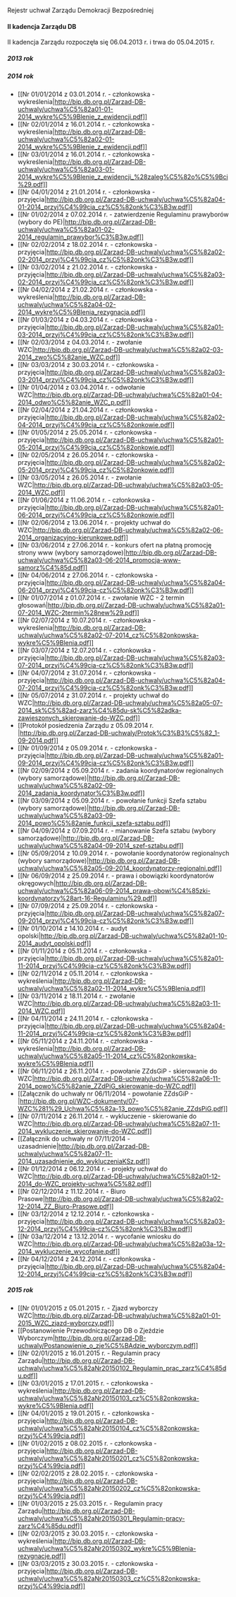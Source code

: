 Rejestr uchwał Zarządu Demokracji Bezpośredniej 

#### II kadencja Zarządu DB

II kadencja Zarządu rozpoczęła się 06.04.2013 r. i trwa do 05.04.2015 r.

##### 2013 rok

##### 2014 rok

* [[Nr 01/01/2014 z 03.01.2014 r. - członkowska - wykreślenia|http://bip.db.org.pl/Zarzad-DB-uchwaly/uchwa%C5%82a01-01-2014_wykre%C5%9Blenie_z_ewidencji.pdf]]
* [[Nr 02/01/2014 z 16.01.2014 r. - członkowska - wykreślenia|http://bip.db.org.pl/Zarzad-DB-uchwaly/uchwa%C5%82a02-01-2014_wykre%C5%9Blenie_z_ewidencji.pdf]]
* [[Nr 03/01/2014 z 16.01.2014 r. - członkowska - wykreślenia|http://bip.db.org.pl/Zarzad-DB-uchwaly/uchwa%C5%82a03-01-2014_wykre%C5%9Blenie_z_ewidencji_%28zaleg%C5%82o%C5%9Bci%29.pdf]]
* [[Nr 04/01/2014 z 21.01.2014 r. - członkowska - przyjęcia|http://bip.db.org.pl/Zarzad-DB-uchwaly/uchwa%C5%82a04-01-2014_przyj%C4%99cia_cz%C5%82onk%C3%B3w.pdf]]
* [[Nr 01/02/2014 z 07.02.2014 r. - zatwierdzenie Regulaminu prawyborów (wybory do PE)|http://bip.db.org.pl/Zarzad-DB-uchwaly/uchwa%C5%82a01-02-2014_regulamin_prawybor%C3%B3w.pdf]]
* [[Nr 02/02/2014 z 18.02.2014 r. - członkowska - przyjęcia|http://bip.db.org.pl/Zarzad-DB-uchwaly/uchwa%C5%82a02-02-2014_przyj%C4%99cia_cz%C5%82onk%C3%B3w.pdf]]
* [[Nr 03/02/2014 z 21.02.2014 r. - członkowska - przyjęcia|http://bip.db.org.pl/Zarzad-DB-uchwaly/uchwa%C5%82a03-02-2014_przyj%C4%99cia_cz%C5%82onk%C3%B3w.pdf]]
* [[Nr 04/02/2014 z 21.02.2014 r. - członkowska - wykreślenia|http://bip.db.org.pl/Zarzad-DB-uchwaly/uchwa%C5%82a04-02-2014_wykre%C5%9Blenia_rezygnacja.pdf]]
* [[Nr 01/03/2014 z 04.03.2014 r. - członkowska - przyjęcia|http://bip.db.org.pl/Zarzad-DB-uchwaly/uchwa%C5%82a01-03-2014_przyj%C4%99cia_cz%C5%82onk%C3%B3w.pdf]]
* [[Nr 02/03/2014 z 04.03.2014 r. - zwołanie WZC|http://bip.db.org.pl/Zarzad-DB-uchwaly/uchwa%C5%82a02-03-2014_zwo%C5%82anie_WZC.pdf]]
* [[Nr 03/03/2014 z 30.03.2014 r. - członkowska - przyjęcia|http://bip.db.org.pl/Zarzad-DB-uchwaly/uchwa%C5%82a03-03-2014_przyj%C4%99cia_cz%C5%82onk%C3%B3w.pdf]]
* [[Nr 01/04/2014 z 03.04.2014 r. - odwołanie WZC|http://bip.db.org.pl/Zarzad-DB-uchwaly/uchwa%C5%82a01-04-2014_odwo%C5%82anie_WZC_p.pdf]]
* [[Nr 02/04/2014 z 21.04.2014 r. - członkowska - przyjęcia|http://bip.db.org.pl/Zarzad-DB-uchwaly/uchwa%C5%82a02-04-2014_przyj%C4%99cia_cz%C5%82onkowie.pdf]]
* [[Nr 01/05/2014 z 25.05.2014 r. - członkowska - przyjęcia|http://bip.db.org.pl/Zarzad-DB-uchwaly/uchwa%C5%82a01-05-2014_przyj%C4%99cia_cz%C5%82onkowie.pdf]]
* [[Nr 02/05/2014 z 26.05.2014 r. - członkowska - przyjęcia|http://bip.db.org.pl/Zarzad-DB-uchwaly/uchwa%C5%82a02-05-2014_przyj%C4%99cia_cz%C5%82onkowie.pdf]]
* [[Nr 03/05/2014 z 26.05.2014 r. - zwołanie WZC|http://bip.db.org.pl/Zarzad-DB-uchwaly/uchwa%C5%82a03-05-2014_WZC.pdf]]
* [[Nr 01/06/2014 z 11.06.2014 r. - członkowska - przyjęcia|http://bip.db.org.pl/Zarzad-DB-uchwaly/uchwa%C5%82a01-06-2014_przyj%C4%99cia_cz%C5%82onkowie.pdf]]
* [[Nr 02/06/2014 z 13.06.2014 r. - projekty uchwał do WZC|http://bip.db.org.pl/Zarzad-DB-uchwaly/uchwa%C5%82a02-06-2014_organizacyjno-kierunkowe.pdf]]
* [[Nr 03/06/2014 z 27.06.2014 r. - konkurs ofert na płatną promocję strony www (wybory samorządowe)|http://bip.db.org.pl/Zarzad-DB-uchwaly/uchwa%C5%82a03-06-2014_promocja-www-samorz%C4%85d.pdf]]
* [[Nr 04/06/2014 z 27.06.2014 r. - członkowska - przyjęcia|http://bip.db.org.pl/Zarzad-DB-uchwaly/uchwa%C5%82a04-06-2014_przyj%C4%99cia-cz%C5%82onk%C3%B3w.pdf]]
* [[Nr 01/07/2014 z 01.07.2014 r. - zwołanie WZC - 2 termin głosowań|http://bip.db.org.pl/Zarzad-DB-uchwaly/uchwa%C5%82a01-07-2014_WZC-2termin%28new%29.pdf]]
* [[Nr 02/07/2014 z 10.07.2014 r. - członkowska - wykreślenia|http://bip.db.org.pl/Zarzad-DB-uchwaly/uchwa%C5%82a02-07-2014_cz%C5%82onkowska-wykre%C5%9Blenia.pdf]]
* [[Nr 03/07/2014 z 12.07.2014 r. - członkowska - przyjęcia|http://bip.db.org.pl/Zarzad-DB-uchwaly/uchwa%C5%82a03-07-2014_przyj%C4%99cia-cz%C5%82onk%C3%B3w.pdf]]
* [[Nr 04/07/2014 z 31.07.2014 r. - członkowska - przyjęcia|http://bip.db.org.pl/Zarzad-DB-uchwaly/uchwa%C5%82a04-07-2014_przyj%C4%99cia-cz%C5%82onk%C3%B3w.pdf]]
* [[Nr 05/07/2014 z 31.07.2014 r. - projekty uchwał do WZC|http://bip.db.org.pl/Zarzad-DB-uchwaly/uchwa%C5%82a05-07-2014_sk%C5%82ad-zarz%C4%85du-sk%C5%82adka-zawieszonych_skierowanie-do-WZC.pdf]]
* [[Protokół posiedzenia Zarządu z 05.09.2014 r. |http://bip.db.org.pl/Zarzad-DB-uchwaly/Protok%C3%B3%C5%82_1-09-2014.pdf]]
* [[Nr 01/09/2014 z 05.09.2014 r. - członkowska - przyjęcia|http://bip.db.org.pl/Zarzad-DB-uchwaly/uchwa%C5%82a01-09-2014_przyj%C4%99cia-cz%C5%82onk%C3%B3w.pdf]]
* [[Nr 02/09/2014 z 05.09.2014 r. - zadania koordynatorów regionalnych (wybory samorządowe)|http://bip.db.org.pl/Zarzad-DB-uchwaly/uchwa%C5%82a02-09-2014_zadania_koordynator%C3%B3w.pdf]]
* [[Nr 03/09/2014 z 05.09.2014 r. - powołanie funkcji Szefa sztabu (wybory samorządowe)|http://bip.db.org.pl/Zarzad-DB-uchwaly/uchwa%C5%82a03-09-2014_powo%C5%82anie_funkcji_szefa-sztabu.pdf]]
* [[Nr 04/09/2014 z 07.09.2014 r. - mianowanie Szefa sztabu (wybory samorządowe)|http://bip.db.org.pl/Zarzad-DB-uchwaly/uchwa%C5%82a04-09-2014_szef-sztabu.pdf]]
* [[Nr 05/09/2014 z 10.09.2014 r. - powołanie koordynatorów regionalnych (wybory samorządowe)|http://bip.db.org.pl/Zarzad-DB-uchwaly/uchwa%C5%82a05-09-2014_koordynatorzy-regionalni.pdf]]
* [[Nr 06/09/2014 z 25.09.2014 r. - prawa i obowiązki koordynatorów okręgowych|http://bip.db.org.pl/Zarzad-DB-uchwaly/uchwa%C5%82a06-09-2014_prawa-obowi%C4%85zki-koordynatorzy%28art-16-Regulaminu%29.pdf]]
* [[Nr 07/09/2014 z 25.09.2014 r. - członkowska - przyjęcia|http://bip.db.org.pl/Zarzad-DB-uchwaly/uchwa%C5%82a07-09-2014_przyj%C4%99cia-cz%C5%82onk%C3%B3w.pdf]]
* [[Nr 01/10/2014 z 14.10.2014 r. - audyt opolski|http://bip.db.org.pl/Zarzad-DB-uchwaly/uchwa%C5%82a01-10-2014_audyt_opolski.pdf]]
* [[Nr 01/11/2014 z 05.11.2014 r. - członkowska - przyjęcia|http://bip.db.org.pl/Zarzad-DB-uchwaly/uchwa%C5%82a01-11-2014_przyj%C4%99cia-cz%C5%82onk%C3%B3w.pdf]]
* [[Nr 02/11/2014 z 05.11.2014 r. - członkowska - wykreślenia|http://bip.db.org.pl/Zarzad-DB-uchwaly/uchwa%C5%82a02-11-2014_wykre%C5%9Blenia.pdf]]
* [[Nr 03/11/2014 z 18.11.2014 r. - zwołanie WZC|http://bip.db.org.pl/Zarzad-DB-uchwaly/uchwa%C5%82a03-11-2014_WZC.pdf]]
* [[Nr 04/11/2014 z 24.11.2014 r. - członkowska - przyjęcia|http://bip.db.org.pl/Zarzad-DB-uchwaly/uchwa%C5%82a04-11-2014_przyj%C4%99cia-cz%C5%82onk%C3%B3w.pdf]]
* [[Nr 05/11/2014 z 24.11.2014 r. - członkowska - wykreślenia|http://bip.db.org.pl/Zarzad-DB-uchwaly/uchwa%C5%82a05-11-2014_cz%C5%82onkowska-wykre%C5%9Blenia.pdf]]
* [[Nr 06/11/2014 z 26.11.2014 r. - powołanie ZZdsGiP - skierowanie do WZC|http://bip.db.org.pl/Zarzad-DB-uchwaly/uchwa%C5%82a06-11-2014_powo%C5%82anie_ZZdPiG_skierowanie-do-WZC.pdf]]
* [[Załącznik do uchwały nr 06/11/2014 - powołanie ZZdsGiP - |http://bip.db.org.pl/WZC-dokumenty/07-WZC%281%29_Uchwa%C5%82a-13_powo%C5%82anie_ZZdsPiG.pdf]]
* [[Nr 07/11/2014 z 26.11.2014 r. - wykluczenie - skierowanie do WZC|http://bip.db.org.pl/Zarzad-DB-uchwaly/uchwa%C5%82a07-11-2014_wykluczenie_skierowanie-do-WZC.pdf]]
* [[Załącznik do uchwały nr 07/11/2014 - uzasadnienie|http://bip.db.org.pl/Zarzad-DB-uchwaly/uchwa%C5%82a07-11-2014_uzasadnienie_do_wykluczeniaKSz.pdf]]
* [[Nr 01/12/2014 z 06.12.2014 r. - projekty uchwał do WZC|http://bip.db.org.pl/Zarzad-DB-uchwaly/uchwa%C5%82a01-12-2014_do-WZC_projekty-uchwa%C5%82.pdf]]
* [[Nr 02/12/2014 z 11.12.2014 r. - Biuro Prasowe|http://bip.db.org.pl/Zarzad-DB-uchwaly/uchwa%C5%82a02-12-2014_ZZ_Biuro-Prasowe.pdf]]
* [[Nr 03/12/2014 z 12.12.2014 r. - członkowska - przyjęcia|http://bip.db.org.pl/Zarzad-DB-uchwaly/uchwa%C5%82a03-12-2014_przyj%C4%99cia-cz%C5%82onk%C3%B3w.pdf]]
* [[Nr 03a/12/2014 z 13.12.2014 r. - wycofanie wniosku do WZC|http://bip.db.org.pl/Zarzad-DB-uchwaly/uchwa%C5%82a03a-12-2014_wykluczenie_wycofanie.pdf]]
* [[Nr 04/12/2014 z 24.12.2014 r. - członkowska - przyjęcia|http://bip.db.org.pl/Zarzad-DB-uchwaly/uchwa%C5%82a04-12-2014_przyj%C4%99cia-cz%C5%82onk%C3%B3w.pdf]]

##### 2015 rok

* [[Nr 01/01/2015 z 05.01.2015 r. - Zjazd wyborczy WZC|http://bip.db.org.pl/Zarzad-DB-uchwaly/uchwa%C5%82a01-01-2015_WZC_zjazd-wyborczy.pdf]]
* [[Postanowienie Przewodniczącego DB o Zjeździe Wyborczym|http://bip.db.org.pl/Zarzad-DB-uchwaly/Postanowienie_o_zje%C5%BAdzie_wyborczym.pdf]]
* [[Nr 02/01/2015 z 16.01.2015 r. - Regulamin pracy Zarządu|http://bip.db.org.pl/Zarzad-DB-uchwaly/uchwa%C5%82aNr20150102_Regulamin_prac_zarz%C4%85du.pdf]]
* [[Nr 03/01/2015 z 17.01.2015 r. - członkowska - wykreślenia|http://bip.db.org.pl/Zarzad-DB-uchwaly/uchwa%C5%82aNr20150103_cz%C5%82onkowska-wykre%C5%9Blenia.pdf]]
* [[Nr 04/01/2015 z 19.01.2015 r. - członkowska - przyjęcia|http://bip.db.org.pl/Zarzad-DB-uchwaly/uchwa%C5%82aNr20150104_cz%C5%82onkowska-przyj%C4%99cia.pdf]]
* [[Nr 01/02/2015 z 08.02.2015 r. - członkowska - przyjęcia|http://bip.db.org.pl/Zarzad-DB-uchwaly/uchwa%C5%82aNr20150201_cz%C5%82onkowska-przyj%C4%99cia.pdf]]
* [[Nr 02/02/2015 z 28.02.2015 r. - członkowska - przyjęcia|http://bip.db.org.pl/Zarzad-DB-uchwaly/uchwa%C5%82aNr20150202_cz%C5%82onkowska-przyj%C4%99cia.pdf]]
* [[Nr 01/03/2015 z 25.03.2015 r. - Regulamin pracy Zarządu|http://bip.db.org.pl/Zarzad-DB-uchwaly/uchwa%C5%82aNr20150301_Regulamin-pracy-zarz%C4%85du.pdf]]
* [[Nr 02/03/2015 z 30.03.2015 r. - członkowska - wykreślenia|http://bip.db.org.pl/Zarzad-DB-uchwaly/uchwa%C5%82aNr20150302_wykre%C5%9Blenia-rezygnacje.pdf]]
* [[Nr 03/03/2015 z 30.03.2015 r. - członkowska - przyjęcia|http://bip.db.org.pl/Zarzad-DB-uchwaly/uchwa%C5%82aNr20150303_cz%C5%82onkowska-przyj%C4%99cia.pdf]]
